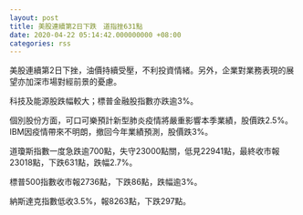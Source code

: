 ```yaml
---
layout: post
title: 美股連續第2日下跌　道指挫631點
date: 2020-04-22 05:14:42.000000000 +08:00
categories: rss
---
```


美股連續第2日下挫，油價持續受壓，不利投資情緒。另外，企業對業務表現的展望亦加深市場對經前景的憂慮。

科技及能源股跌幅較大；標普金融股指數亦跌逾3%。

個別股份方面，可口可樂預計新型肺炎疫情將嚴重影響本季業績，股價跌2.5%。IBM因疫情帶來不明朗，撤回今年業績預測，股價跌3%。

道瓊斯指數一度急跌逾700點，失守23000點關，低見22941點，最終收市報23018點，下跌631點，跌幅2.7%。

標普500指數收市報2736點，下跌86點，跌幅逾3%。

納斯達克指數低收3.5%，報8263點，下跌297點。
